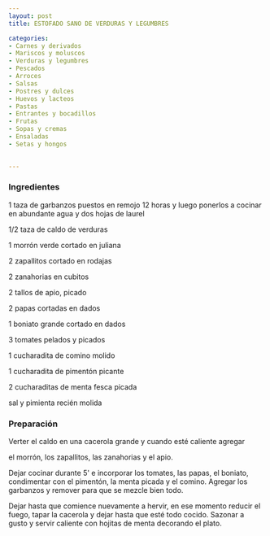 ```yaml
---
layout: post
title: ESTOFADO SANO DE VERDURAS Y LEGUMBRES

categories:
- Carnes y derivados
- Mariscos y moluscos
- Verduras y legumbres
- Pescados
- Arroces
- Salsas
- Postres y dulces
- Huevos y lacteos
- Pastas
- Entrantes y bocadillos
- Frutas
- Sopas y cremas
- Ensaladas
- Setas y hongos
 

---
```


<h3>Ingredientes</h3>

1 taza de garbanzos puestos en remojo 12 horas y luego ponerlos a cocinar en abundante agua y dos hojas de laurel

1/2 taza de caldo de verduras

1 morrón verde cortado en juliana

2 zapallitos cortado en rodajas

2 zanahorias en cubitos

2 tallos de apio, picado

2 papas cortadas en dados

1 boniato grande cortado en dados

3 tomates pelados y picados

1 cucharadita de comino molido

1 cucharadita de pimentón picante

2 cucharaditas de menta fesca picada

sal y pimienta recién molida

<h3>Preparación</h3>

Verter el caldo en una cacerola grande y cuando esté caliente agregar

el morrón, los zapallitos, las zanahorias y el apio.

Dejar cocinar durante 5' e incorporar los tomates, las papas, el boniato, condimentar con el pimentón, la menta picada y el comino. Agregar los garbanzos y remover para que se mezcle bien todo.

Dejar hasta que comience nuevamente a hervir, en ese momento reducir el fuego, tapar la cacerola y dejar hasta que esté todo cocido. Sazonar a gusto y servir caliente con hojitas de menta decorando el plato.

